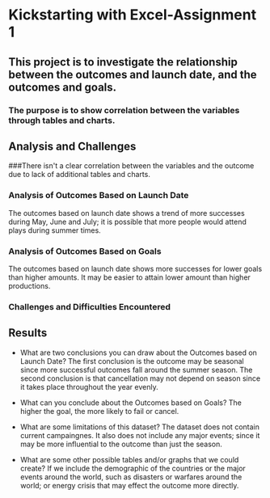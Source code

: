 # Kickstarting with Excel-Assignment 1

## This project is to investigate the relationship between the outcomes and launch date, and the  outcomes and goals. 

### The purpose is to show correlation between the variables through tables and charts.

## Analysis and Challenges
###There isn't a clear correlation between the variables and the outcome due to lack of additional tables and charts. 

### Analysis of Outcomes Based on Launch Date
The outcomes based on launch date shows a trend of more successes during May, June and July; it is possible that more people would attend plays during summer times. 

### Analysis of Outcomes Based on Goals
The outcomes based on launch date shows more successes for lower goals than higher amounts. It may be easier to attain lower amount than higher productions. 

### Challenges and Difficulties Encountered

## Results

- What are two conclusions you can draw about the Outcomes based on Launch Date?
The first conclusion is the outcome may be seasonal since more successful outcomes fall around the summer season. 
The second conclusion is that cancellation may not depend on season since it takes place throughout the year evenly. 

- What can you conclude about the Outcomes based on Goals?
The higher the goal, the more likely to fail or cancel. 
- What are some limitations of this dataset?
The dataset does not contain current campaingnes. It also does not include any major events; since it may be more influential to the outcome than just the season. 

- What are some other possible tables and/or graphs that we could create?
If we include the demographic of the countries or the major events around the world, such as disasters or warfares around the world; or energy crisis that may effect the outcome more directly. 
